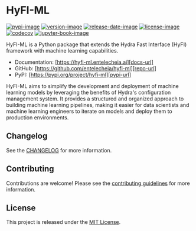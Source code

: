 # HyFI-ML

[![pypi-image]][pypi-url]
[![version-image]][release-url]
[![release-date-image]][release-url]
[![license-image]][license-url]
[![codecov][codecov-image]][codecov-url]
[![jupyter-book-image]][docs-url]

<!-- Links: -->
[codecov-image]: https://codecov.io/gh/entelecheia/hyfi-ml/branch/main/graph/badge.svg?token=bs39xzB2Ay
[codecov-url]: https://codecov.io/gh/entelecheia/hyfi-ml
[pypi-image]: https://img.shields.io/pypi/v/hyfi-ml
[license-image]: https://img.shields.io/github/license/entelecheia/hyfi-ml
[license-url]: https://github.com/entelecheia/hyfi-ml/blob/main/LICENSE
[version-image]: https://img.shields.io/github/v/release/entelecheia/hyfi-ml?sort=semver
[release-date-image]: https://img.shields.io/github/release-date/entelecheia/hyfi-ml
[release-url]: https://github.com/entelecheia/hyfi-ml/releases
[jupyter-book-image]: https://jupyterbook.org/en/stable/_images/badge.svg

[repo-url]: https://github.com/entelecheia/hyfi-ml
[pypi-url]: https://pypi.org/project/hyfi-ml
[docs-url]: https://hyfi-ml.entelecheia.ai
[changelog]: https://github.com/entelecheia/hyfi-ml/blob/main/CHANGELOG.md
[contributing guidelines]: https://github.com/entelecheia/hyfi-ml/blob/main/CONTRIBUTING.md
<!-- Links: -->

HyFI-ML is a Python package that extends the Hydra Fast Interface (HyFI) framework with machine learning capabilities.

- Documentation: [https://hyfi-ml.entelecheia.ai][docs-url]
- GitHub: [https://github.com/entelecheia/hyfi-ml][repo-url]
- PyPI: [https://pypi.org/project/hyfi-ml][pypi-url]

HyFI-ML aims to simplify the development and deployment of machine learning models by leveraging the benefits of Hydra's configuration management system. It provides a structured and organized approach to building machine learning pipelines, making it easier for data scientists and machine learning engineers to iterate on models and deploy them to production environments.

## Changelog

See the [CHANGELOG] for more information.

## Contributing

Contributions are welcome! Please see the [contributing guidelines] for more information.

## License

This project is released under the [MIT License][license-url].
